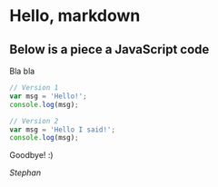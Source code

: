 Hello, markdown
===============

Below is a piece a JavaScript code
----------------------------------

Bla bla

```javascript
// Version 1
var msg = 'Hello!';
console.log(msg);
```

```js
// Version 2
var msg = 'Hello I said!';
console.log(msg);
```

Goodbye! :)

*Stephan*
